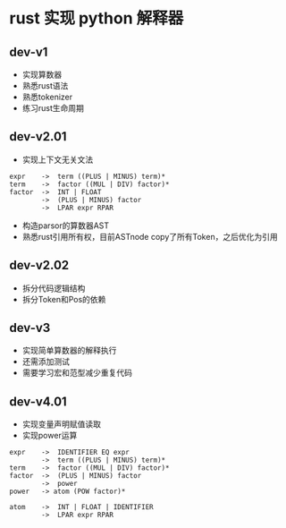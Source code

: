 # rust 实现 python 解释器

## dev-v1

- 实现算数器
- 熟悉rust语法
- 熟悉tokenizer
- 练习rust生命周期

## dev-v2.01

- 实现上下文无关文法

```BNF
expr    ->  term ((PLUS | MINUS) term)*
term    ->  factor ((MUL | DIV) factor)*
factor  ->  INT | FLOAT
        ->  (PLUS | MINUS) factor
        ->  LPAR expr RPAR
```

- 构造parsor的算数器AST
- 熟悉rust引用所有权，目前ASTnode copy了所有Token，之后优化为引用

## dev-v2.02

- 拆分代码逻辑结构
- 拆分Token和Pos的依赖

## dev-v3

- 实现简单算数器的解释执行
- 还需添加测试
- 需要学习宏和范型减少重复代码

## dev-v4.01

- 实现变量声明赋值读取
- 实现power运算
  
```BNF
expr    ->  IDENTIFIER EQ expr
        ->  term ((PLUS | MINUS) term)*
term    ->  factor ((MUL | DIV) factor)*
factor  ->  (PLUS | MINUS) factor
        ->  power
power   -> atom (POW factor)*
        
atom    ->  INT | FLOAT | IDENTIFIER
        ->  LPAR expr RPAR
```
